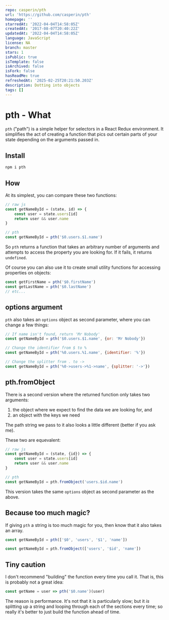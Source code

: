 ```yaml
---
repo: casperin/pth
url: 'https://github.com/casperin/pth'
homepage: ''
starredAt: '2022-04-04T14:58:05Z'
createdAt: '2017-08-07T20:40:22Z'
updatedAt: '2022-04-04T14:58:05Z'
language: JavaScript
license: NA
branch: master
stars: 1
isPublic: true
isTemplate: false
isArchived: false
isFork: false
hasReadMe: true
refreshedAt: '2025-02-25T20:21:50.203Z'
description: Dotting into objects
tags: []
---
```


# pth - What

`pth` ("path") is a simple helper for selectors in a React Redux environment.
It simplifies the act of creating a function that pics out certain parts of
your state depending on the arguments passed in.

## Install

```sh
npm i pth
```

## How

At its simplest, you can compare these two functions:

```js
// raw js
const getNameById = (state, id) => {
    const user = state.users[id]
    return user && user.name
}

// pth
const getNameById = pth('$0.users.$1.name')
```

So `pth` returns a function that takes an arbitrary number of arguments and
attempts to access the property you are looking for. If it fails, it returns
`undefined`.

Of course you can also use it to create small utility functions for accessing
properties on objects:

```js
const getFirstName = pth('$0.firstName')
const getLastName = pth('$0.lastName')
// etc...
```

## options argument

`pth` also takes an `options` object as second parameter, where you can change
a few things:

```js
// If name isn't found, return 'Mr Nobody'
const getNameById = pth('$0.users.$1.name', {or: 'Mr Nobody'})

// Change the identifier from $ to %
const getNameById = pth('%0.users.%1.name', {identifier: '%'})

// Change the splitter from . to ->
const getNameById = pth('%0->users->%1->name', {splitter: '->'})
```

## pth.fromObject

There is a second version where the returned function only takes two arguments:

1. the object where we expect to find the data we are looking for, and
2. an object with the keys we need

The path string we pass to it also looks a little different (better if you ask
me).

These two are equevalent:

```js
// raw js
const getNameById = (state, {id}) => {
    const user = state.users[id]
    return user && user.name
}

// pth
const getNameById = pth.fromObject('users.$id.name')
```

This version takes the same `options` object as second parameter as the above.

## Because too much magic?

If giving `pth` a string is too much magic for you, then know that it also
takes an array.

```js
const getNameById = pth(['$0', 'users', '$1', 'name'])

const getNameById = pth.fromObject(['users', '$id', 'name'])
```

## Tiny caution

I don't recommend "building" the function every time you call it. That is, this
is probably not a great idea:

```js
const getName = user => pth('$0.name')(user)
```

The reason is performance. It's not that it is particularly slow; but it *is*
splitting up a string and looping through each of the sections every time; so
really it's better to just build the function ahead of time.
